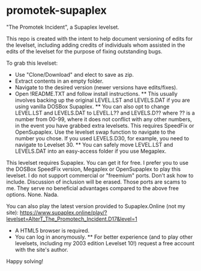 # promotek-supaplex
"The Promotek Incident", a Supaplex levelset.

This repo is created with the intent to help document versioning of edits for the levelset, including adding credits of individuals whom assisted in the edits of the levelset for the purpose of fixing outstanding bugs.

To grab this levelset:
* Use "Clone/Download" and elect to save as zip.
* Extract contents in an empty folder.
* Navigate to the desired version (newer versions have edits/fixes).
* Open !README.TXT and follow install instructions.
** This usually involves backing up the original LEVEL.LST and LEVELS.DAT if you are using vanilla DOSBox Supaplex.
** You can also opt to change LEVEL.LST and LEVELS.DAT to LEVEL.L?? and LEVELS.D?? where ?? is a number from 00-99, where it does
not conflict with any other numbers, in the event you have grabbed extra levelsets. This requires SpeedFix or OpenSupaplex. Use the levelset swap function to navigate to the number you chose. If you used LEVELS.D30, for example, you need to navigate to Levelset 30.
** You can safely move LEVEL.LST and LEVELS.DAT into an easy-access folder if you use Megaplex.

This levelset requires Supaplex. You can get it for free. I prefer you to use the DOSBox SpeedFix version, Megaplex or OpenSupaplex to play this levelset. I do not support commercial or "freemium" ports. Don't ask how to include. Discussion of inclusion will be erased. Those ports are scams to me. They serve no beneficial advantages compared to the above free options. None. Nada.

You can also play the latest version provided to Supaplex.Online (not my site):
https://www.supaplex.online/play/?levelset=AlterT_The_Promotech_Incident.D17&level=1
* A HTML5 browser is required.
* You can log in anonymously.
** For better experience (and to play other levelsets, including my 2003 edition Levelset 10!) request a free account with the site's author.

Happy solving!
